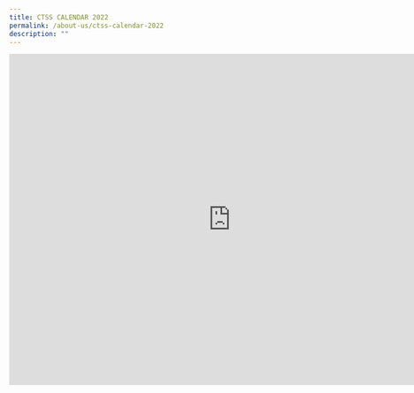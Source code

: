 ```yaml
---
title: CTSS CALENDAR 2022
permalink: /about-us/ctss-calendar-2022
description: ""
---
```

<iframe src="https://calendar.google.com/calendar/embed?src=moe.edu.sg_07rtue1mp6980u56a7tt9ui2qo%40group.calendar.google.com&ctz=Asia%2FSingapore" style="border: 0" width="800" height="600" frameborder="0" scrolling="no"></iframe>